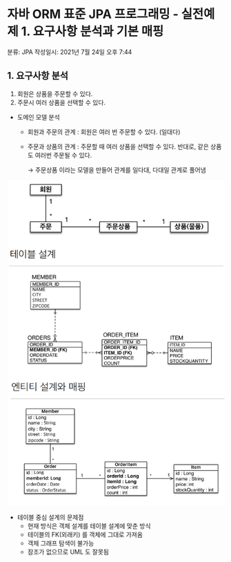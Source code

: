 # 자바 ORM 표준 JPA 프로그래밍 - 실전예제 1. 요구사항 분석과 기본 매핑

분류:  JPA
작성일시: 2021년 7월 24일 오후 7:44

## 1. 요구사항 분석

1. 회원은 상품을 주문할 수 있다.
2. 주문시 여러 상품을 선택할 수 있다.

- 도메인 모델 분석
    - 회원과 주문의 관계 : 회원은 여러 번 주문할 수 있다. (일대다)
    - 주문과 상품의 관계 : 주문할 때 여러 상품을 선택할 수 있다. 반대로, 같은 상품도 여러번 주문될 수 있다.

        → 주문상품 이라는 모델을 만들어 관계를 일다대, 다대일 관계로 풀어냄

![%E1%84%8C%E1%85%A1%E1%84%87%E1%85%A1%20ORM%20%E1%84%91%E1%85%AD%E1%84%8C%E1%85%AE%E1%86%AB%20JPA%20%E1%84%91%E1%85%B3%E1%84%85%E1%85%A9%E1%84%80%E1%85%B3%E1%84%85%E1%85%A2%E1%84%86%E1%85%B5%E1%86%BC%20-%20%E1%84%89%E1%85%B5%E1%86%AF%E1%84%8C%E1%85%A5%E1%86%AB%E1%84%8B%E1%85%A8%E1%84%8C%E1%85%A6%201%20%E1%84%8B%E1%85%AD%E1%84%80%E1%85%AE%202326f35a32cb456e8922b9e4eaf28254/Untitled.png](https://github.com/LemonDouble/TIL/blob/main/JPA/img/Untitled%2015.png)

- 테이블 중심 설계의 문제점
    - 현재 방식은 객체 설계를 테이블 설계에 맞춘 방식
    - 테이블의 FK(외래키) 를 객체에 그대로 가져옴
    - 객체 그래프 탐색이 불가능
    - 잠조가 없으므로 UML 도 잘못됨